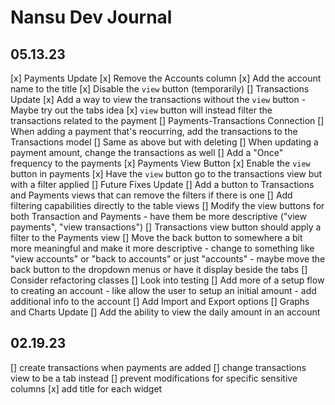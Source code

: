 # Nansu Dev Journal

## 05.13.23
[x] Payments Update
    [x] Remove the Accounts column
    [x] Add the account name to the title
    [x] Disable the `view` button (temporarily)
[] Transactions Update
    [x] Add a way to view the transactions without the `view` button
        - Maybe try out the tabs idea
    [x] `view` button will instead filter the transactions related to the payment
[] Payments-Transactions Connection
    [] When adding a payment that's reocurring, add the transactions to the Transactions model
    [] Same as above but with deleting
    [] When updating a payment amount, change the transactions as well
    [] Add a "Once" frequency to the payments
[x] Payments View Button
    [x] Enable the `view` button in payments
    [x] Have the `view` button go to the transactions view but with a filter applied
[] Future Fixes Update
    [] Add a button to Transactions and Payments views that can remove the filters if there is one
    [] Add filtering capabilities directly to the table views
    [] Modify the view buttons for both Transaction and Payments
        - have them be more descriptive ("view payments", "view transactions")
    [] Transactions view button should apply a filter to the Payments view
    [] Move the back button to somewhere a bit more meaningful and make it more descriptive
        - change to something like "view accounts" or "back to accounts" or just "accounts"
        - maybe move the back button to the dropdown menus or have it display beside the tabs
    [] Consider refactoring classes
    [] Look into testing
    [] Add more of a setup flow to creating an account
        - like allow the user to setup an initial amount
        - add additional info to the account
    [] Add Import and Export options
[] Graphs and Charts Update
    [] Add the ability to view the daily amount in an account


## 02.19.23
[] create transactions when payments are added
[] change transactions view to be a tab instead
[] prevent modifications for specific sensitive columns
[x] add title for each widget